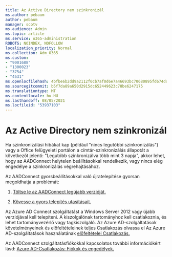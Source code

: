 ```yaml
---
title: Az Active Directory nem szinkronizál
ms.author: pebaum
author: pebaum
manager: scotv
ms.audience: Admin
ms.topic: article
ms.service: o365-administration
ROBOTS: NOINDEX, NOFOLLOW
localization_priority: Normal
ms.collection: Adm_O365
ms.custom:
- "9001688"
- "1300023"
- "3754"
- "4531"
ms.openlocfilehash: 4bfbe6b2dd9a2112f0cb7af0d6e7a46693bc70680895fd674ddb0332b7071797
ms.sourcegitcommit: b5f7da89a650d2915dc652449623c78be6247175
ms.translationtype: MT
ms.contentlocale: hu-HU
ms.lasthandoff: 08/05/2021
ms.locfileid: "53937103"
---
```

# <a name="active-directory-not-syncing"></a>Az Active Directory nem szinkronizál

Ha szinkronizálási hibákat kap (például "nincs legutóbbi szinkronizálás") vagy a Office felügyeleti portálon a címtár-szinkronizálás állapotát a következőt jelenti: "Legutóbb szinkronizálva több mint 3 napja", akkor lehet, hogy az AADConnect helytelen beállításokkal rendelkezik, vagy nincs elég engedélye a szinkronizálás végrehajtásához.  

Az AADConnect gyorsbeállításokkal való újratelepítése gyorsan megoldhatja a problémát:

1. [Töltse le az AADConnect legújabb verzióját.](https://go.microsoft.com/fwlink/?LinkId=615771)

2. [Kövesse a gyors telepítés utasításait.](/azure/active-directory/hybrid/how-to-connect-install-express)

Az Azure AD Connect szolgáltatást a Windows Server 2012 vagy újabb verziójával kell telepíteni. A kiszolgálónak tartományhoz kell csatlakoznia, és lehet tartományvezérlő vagy tagkiszolgáló. Az Azure AD-szolgáltatások követelményeinek és előfeltételeinek teljes Csatlakozás olvassa el Az Azure AD-szolgáltatások használatának [előfeltételei Csatlakozás.](/azure/active-directory/hybrid/how-to-connect-install-prerequisites)

Az AADConnect szolgáltatásfiókokkal kapcsolatos további információkért lásd: [Azure AD-Csatlakozás: Fiókok és engedélyek.](/azure/active-directory/hybrid/reference-connect-accounts-permissions)
